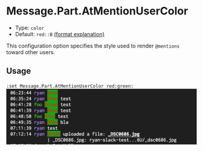 # Message.Part.AtMentionUserColor

- Type: `color`
- Default: `red::B` [(format explanation)](../Colors.md)

This configuration option specifies the style used to render `@mentions` toward other users.

## Usage
`:set Message.Part.AtMentionUserColor red:green:`
![gifs/Message.Part.AtMentionUserColor.png](gifs/Message.Part.AtMentionUserColor.png)
